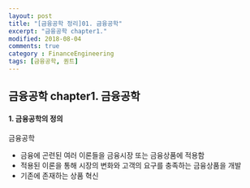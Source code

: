 ```yaml
---
layout: post
title: "[금융공학 정리]01. 금융공학"
excerpt: "금융공학 chapter1."
modified: 2018-08-04
comments: true
category : FinanceEngineering
tags: [금융공학, 퀀트]
---
```



금융공학 chapter1. 금융공학
--------------------------------------------------------------------------------------------

#### 1. 금융공학의 정의 
금융공학  
- 금융에 곤련된 여러 이론들을 금융시장 또는 금융상품에 적용함
- 적용된 이론을 통해 시장의 변화와 고객의 요구를 충족하는 금융상품을 개발 
- 기존에 존재하는 상품 혁신
